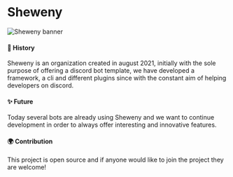 # Sheweny

![Sheweny banner](https://cdn.discordapp.com/attachments/881988260925153322/922206875863375922/sheweny_baniere_8.png)

#### 🌠 History 

Sheweny is an organization created in august 2021, initially with the sole purpose of offering a discord bot template, we have developed a framework, a cli and different plugins since with the constant aim of helping developers on discord.

#### ✨ Future 

Today several bots are already using Sheweny and we want to continue development in order to always offer interesting and innovative features.

#### 🌍 Contribution

This project is open source and if anyone would like to join the project they are welcome!
